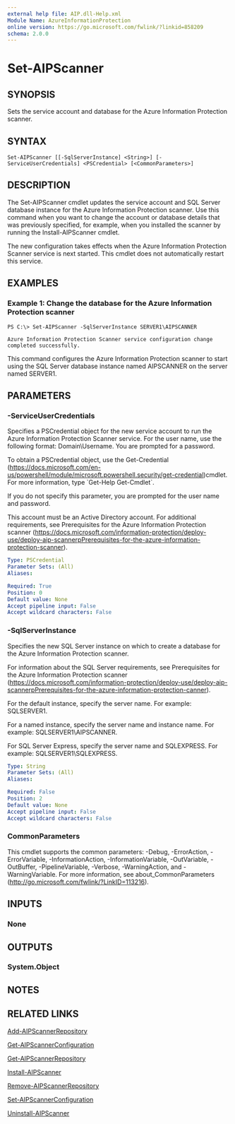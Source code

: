 ```yaml
---
external help file: AIP.dll-Help.xml
Module Name: AzureInformationProtection
online version: https://go.microsoft.com/fwlink/?linkid=858209
schema: 2.0.0
---
```


# Set-AIPScanner

## SYNOPSIS
Sets the service account and database for the Azure Information Protection scanner.

## SYNTAX

```
Set-AIPScanner [[-SqlServerInstance] <String>] [-ServiceUserCredentials] <PSCredential> [<CommonParameters>]
```

## DESCRIPTION
The Set-AIPScanner cmdlet updates the service account and SQL Server database instance for the Azure Information Protection scanner.
Use this command when you want to change the account or database details that was previously specified, for example, when you installed the scanner by running the Install-AIPScanner cmdlet.

The new configuration takes effects when the Azure Information Protection Scanner service is next started.
This cmdlet does not automatically restart this service.

## EXAMPLES

### Example 1: Change the database for the Azure Information Protection scanner
```
PS C:\> Set-AIPScanner -SqlServerInstance SERVER1\AIPSCANNER

Azure Information Protection Scanner service configuration change completed successfully.
```

This command configures the Azure Information Protection scanner to start using the SQL Server database instance named AIPSCANNER on the server named SERVER1.

## PARAMETERS

### -ServiceUserCredentials
Specifies a PSCredential object for the new service account to run the Azure Information Protection Scanner service.
For the user name, use the following format: Domain\Username.
You are prompted for a password.

To obtain a PSCredential object, use the Get-Credential (https://docs.microsoft.com/en-us/powershell/module/microsoft.powershell.security/get-credential)cmdlet.
For more information, type \`Get-Help Get-Cmdlet\`.

If you do not specify this parameter, you are prompted for the user name and password.

This account must be an Active Directory account.
For additional requirements, see Prerequisites for the Azure Information Protection scanner (https://docs.microsoft.com/information-protection/deploy-use/deploy-aip-scannerpPrerequisites-for-the-azure-information-protection-scanner).

```yaml
Type: PSCredential
Parameter Sets: (All)
Aliases:

Required: True
Position: 0
Default value: None
Accept pipeline input: False
Accept wildcard characters: False
```

### -SqlServerInstance
Specifies the new SQL Server instance on which to create a database for the Azure Information Protection scanner.

For information about the SQL Server requirements, see Prerequisites for the Azure Information Protection scanner (https://docs.microsoft.com/information-protection/deploy-use/deploy-aip-scannerpPrerequisites-for-the-azure-information-protection-canner).

For the default instance, specify the server name.
For example: SQLSERVER1.

For a named instance, specify the server name and instance name.
For example: SQLSERVER1\AIPSCANNER.

For SQL Server Express, specify the server name and SQLEXPRESS.
For example: SQLSERVER1\SQLEXPRESS.

```yaml
Type: String
Parameter Sets: (All)
Aliases:

Required: False
Position: 2
Default value: None
Accept pipeline input: False
Accept wildcard characters: False
```

### CommonParameters
This cmdlet supports the common parameters: -Debug, -ErrorAction, -ErrorVariable, -InformationAction, -InformationVariable, -OutVariable, -OutBuffer, -PipelineVariable, -Verbose, -WarningAction, and -WarningVariable.
For more information, see about_CommonParameters (http://go.microsoft.com/fwlink/?LinkID=113216).

## INPUTS

### None

## OUTPUTS

### System.Object

## NOTES

## RELATED LINKS

[Add-AIPScannerRepository]()

[Get-AIPScannerConfiguration]()

[Get-AIPScannerRepository]()

[Install-AIPScanner]()

[Remove-AIPScannerRepository]()

[Set-AIPScannerConfiguration]()

[Uninstall-AIPScanner]()

